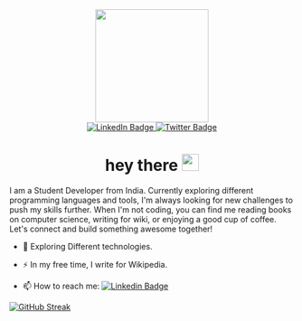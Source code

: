 
<div id="header" align="center">
  <img src="https://media.giphy.com/media/CuuSHzuc0O166MRfjt/giphy.gif" width="200"/>
  <div id="badges">
  <a href="https://linkedin.com/in/ayushraanjan">
    <img src="https://img.shields.io/badge/LinkedIn-blue?style=for-the-badge&logo=linkedin&logoColor=white" alt="LinkedIn Badge"/>
  </a>
 
  <a href="https://twitter.com/ayushraanjan">
    <img src="https://img.shields.io/badge/Twitter-blue?style=for-the-badge&logo=twitter&logoColor=white" alt="Twitter Badge"/>
  </a>
  <h1>
  hey there
  <img src="https://media.giphy.com/media/hvRJCLFzcasrR4ia7z/giphy.gif" width="30px"/>
</h1>
</div>
</div>
I am a Student Developer from India.  Currently exploring different programming languages and tools, I'm always looking for new challenges to push my skills further. When I'm not coding, you can find me reading books on computer science, writing for wiki, or enjoying a good cup of coffee. Let's connect and build something awesome together!

- :seedling: Exploring Different technologies.

- :zap: In my free time, I write for Wikipedia.

- :mailbox: How to reach me: [![Linkedin Badge](https://img.shields.io/badge/-ayushraanjan-blue?style=flat&logo=Linkedin&logoColor=white)](https://linkedin.com/in/ayushraanjan)

[![GitHub Streak](https://streak-stats.demolab.com/?user=ayushraanjan)](https://git.io/streak-stats)



